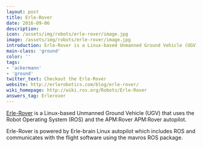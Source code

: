 ```yaml
---
layout: post
title: Erle-Rover
date: 2016-09-06
description:
icon: /assets/img/robots/erle-rover/image.jpg
image: /assets/img/robots/erle-rover/image.jpg
introduction: Erle-Rover is a Linux-based Unmanned Ground Vehicle (UGV) that uses the Robot Operating System (ROS) and the APM:Rover APM:Rover autopilot.
main-class: 'ground'
color: ''
tags:
- 'ackermann'
- 'ground'
twitter_text: Checkout the Erle-Rover
website: http://erlerobotics.com/blog/erle-rover/
wiki_homepage: http://wiki.ros.org/Robots/Erle-Rover
answers_tag: Erlerover
---
```


[Erle-Rover](http://erlerobotics.com/blog/erle-rover) is a Linux-based Unmanned Ground Vehicle (UGV) that uses the Robot Operating System (ROS) and the APM:Rover APM:Rover autopilot.

Erle-Rover is powered by Erle-brain Linux autopilot which includes ROS and communicates with the flight software using the mavros ROS package.
